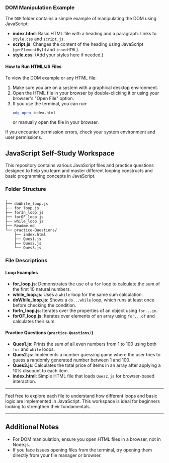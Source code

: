 ### DOM Manipulation Example

The `DOM` folder contains a simple example of manipulating the DOM using JavaScript:

- **index.html**: Basic HTML file with a heading and a paragraph. Links to `style.css` and `script.js`.
- **script.js**: Changes the content of the heading using JavaScript (`getElementById` and `innerHTML`).
- **style.css**: (Add your styles here if needed.)

#### How to Run HTML/JS Files

To view the DOM example or any HTML file:
1. Make sure you are on a system with a graphical desktop environment.
2. Open the HTML file in your browser by double-clicking it or using your browser's "Open File" option.
3. If you use the terminal, you can run:
	```bash
	xdg-open index.html
	```
	or manually open the file in your browser.

If you encounter permission errors, check your system environment and user permissions.

## JavaScript Self-Study Workspace

This repository contains various JavaScript files and practice questions designed to help you learn and master different looping constructs and basic programming concepts in JavaScript.

### Folder Structure

```
.
├── doWhile_loop.js
├── for_loop.js
├── forIn_loop.js
├── forOF_loop.js
├── while_loop.js
├── Readme.md
└── practice-Questions/
	├── index.html
	├── Ques1.js
	├── Ques2.js
	└── Ques3.js
```

### File Descriptions

#### Loop Examples
- **for_loop.js**: Demonstrates the use of a `for` loop to calculate the sum of the first 10 natural numbers.
- **while_loop.js**: Uses a `while` loop for the same sum calculation.
- **doWhile_loop.js**: Shows a `do...while` loop, which runs at least once before checking the condition.
- **forIn_loop.js**: Iterates over the properties of an object using `for...in`.
- **forOF_loop.js**: Iterates over elements of an array using `for...of` and calculates their sum.

#### Practice Questions (`practice-Questions/`)
- **Ques1.js**: Prints the sum of all even numbers from 1 to 100 using both `for` and `while` loops.
- **Ques2.js**: Implements a number guessing game where the user tries to guess a randomly generated number between 1 and 100.
- **Ques3.js**: Calculates the total price of items in an array after applying a 10% discount to each item.
- **index.html**: Simple HTML file that loads `Ques2.js` for browser-based interaction.

---

Feel free to explore each file to understand how different loops and basic logic are implemented in JavaScript. This workspace is ideal for beginners looking to strengthen their fundamentals.

---

## Additional Notes

- For DOM manipulation, ensure you open HTML files in a browser, not in Node.js.
- If you face issues opening files from the terminal, try opening them directly from your file manager or browser.
